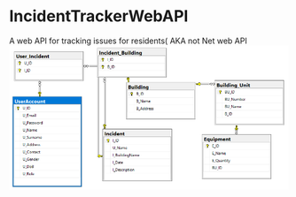 # IncidentTrackerWebAPI
A web API for tracking issues for residents( AKA not Net web API
![](Images/Design1.PNG)

